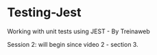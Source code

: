 # Testing-Jest
Working with unit tests using JEST - By Treinaweb

Session 2: will begin since video 2 - section 3.
